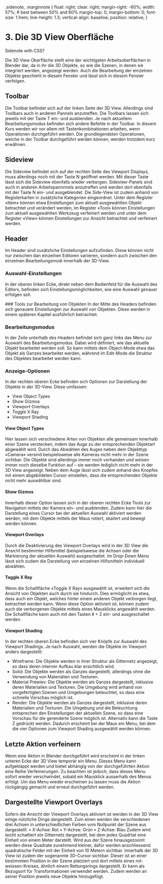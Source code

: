.sidenote, .marginnote { 
  float: right;
  clear: right;
  margin-right: -60%;
  width: 57%;         # best between 50% and 60%
  margin-top: 0;
  margin-bottom: 0;
  font-size: 1.1rem;
  line-height: 1.3;
  vertical-align: baseline;
  position: relative;
  }

# 3.	Die 3D View Oberfläche

<div class="marginnote"> Sidenote with CSS? </div>


Die 3D View Oberfläche stellt eine der wichtigsten Arbeitsoberflächen in Blender dar, da in ihr die 3D Objekte, so wie die Szenen, in denen sie integriert werden, angezeigt werden. Auch die Bearbeitung der einzelnen Objekte geschieht in diesem Fenster und lässt sich in diesem Fenster verfolgen.

## Toolbar
Die Toolbar befindet sich auf der linken Seite der 3D View. Allerdings sind Toolbars auch in anderen Pannels anzutreffen. Die Toolbars lassen sich jeweils mit der Taste T ein- und ausblenden. Je nach aktuellem Bearbeitungsmodus befinden sich andere Befehle in der Toolbar.
In diesem Kurs werden wir vor allem mit Tastenkombinationen arbeiten, wenn Operationen durchgeführt werden. Die grundlegendsten Operationen, welche in der Toolbar durchgeführt werden können, werden trotzdem kurz erwähnen. 

## Sideview
Die Sideview befindet sich auf der rechten Seite des Viewport Displays, muss allerdings noch mit der Taste N geöffnet werden. Mit dieser Taste lässt sich die Sideview ebenfalls wieder verbergen. Sideview-Panels sind auch in anderen Arbeitspannnnels anzutreffen und werden dort ebenfalls mit der Taste N ein- und ausgeblendet. 
Die Side-View ist zudem anhand von Registerkarten in zusätzliche Kategorien eingeordnet. Unter dem Register «Item» können etwa Einstellungen zum aktuell ausgewählten Objekt betrachtet und verändert werden, im Register «Tool» können Einstellungen zum aktuell ausgewählten Werkzeug verfeinert werden und unter dem Register «View» können Einstellungen zur Ansicht betrachtet und verfeinert werden. 

## Header
Im Header sind zusätzliche Einstellungen aufzufinden. Diese können nicht nur zwischen dan einzelnen Editoren variieren, sondern auch zwischen den einzelnen Bearbeitungsmodi innerhalb der 3D-View.

### Auswahl-Einstellungen
In der oberen linken Ecke, direkt neben dem Bedienfeld für die Auswahl des Editors, befinden sich Einstellungsmöglichkeiten, wie eine Auswahl genauer erfolgen soll.  

### Tools zur Bearbeitung von Objekten
In der Mitte des Headers befinden sich genauere Einstellungen zur Auswahl von Objekten. Diese werden in einem späteren Kapitel ausführlich betrachtet. 

### Bearbeitungsmodus
In der Zeile unterhalb des Headers befindet sich ganz links das Menu zur Auswahl des Bearbeitungsmodus. Dabei wird definiert, wie das aktuelle Objekt bearbeitet werden soll. So kann mittels dem Object-Mode etwa das Objekt als Ganzes bearbeitet werden, während im Edit-Mode die Struktur des Objektes bearbeitet werden kann. 

### Anzeige-Optionen
In der rechten oberen Ecke befinden sich Optionen zur Darstellung der Objekte in der 3D-View. Diese umfassen: 
*	View Object Types
*	Show Gizmos
*	Viewport Overlays 
*	Toggle X Ray
*	Viewport Shading

#### View Object Types 
Hier lassen sich verschiedene Arten von Objekten alle gemeinsam innerhalb einer Szene verstecken, indem das Auge zu der entsprechenden Objektart abgewählt wird. Durch das Abwählen des Auges neben dem Objekttyp «Camera» versind beispielsweise alle Kameras nicht mehr in der Szene sichtbar. Die Objekte sind allerdings immer noch vorhanden und weisen immer noch dieselbe Funktion auf – sie werden lediglich nicht mehr in der 3D View angezeigt. Neben dem Auge lässt sich zudem anhand des Knopfes mit einem abgebildeten Cursor einstellen, dass die entsprechenden Objekte nicht mehr auswählbar sind. 

#### Show Gizmos
Innerhalb dieser Option lassen sich in der oberen rechten Ecke Tools zur Navigation mittels der Kamera ein- und ausblenden. Zudem kann hier die Darstellung eines Cursor bei der aktuellen Auswahl aktiviert werden werden, mit dem Objekte mittels der Maus rotiert, skaliert und bewegt werden können.

#### Viewport Overlays 
Durch die Deaktivierung des Viewport Overlays wird in der 3D View die Ansicht bestimmter Hilfsmittel (beispielsweise die Achsen oder die Markierung der aktuellen Auswahl) ausgeschaltet. Im Drop-Down Menu lässt sich zudem die Darstellung von einzelnen Hilfsmitteln individuell abwählen.

#### Toggle X Ray
Wenn die Schaltfläche «Toggle X Ray» ausgewählt ist, erweitert sich die Ansicht von Objekten auch durch sie hindurch. Dies ermöglicht es etwa, dass auch ein Objekt, welches hinter einem anderen Objekt verborgen liegt, betrachtet werden kann. Wenn diese Option aktiviert ist, können zudem auch die verborgenen Objekte mittels eines Mausklicks angewählt werden. Die Schaltfläche kann auch mit den Tasten ¥ + Z ein- und ausgeschaltet werden. 

#### Viewport Shading
In der rechten oberen Ecke befinden sich vier Knöpfe zur Auswahl des Viewport Shadings. Je nach Auswahl, werden die Objekte im Viewport anders dargestellt: 
*	Wireframe: Die Objekte werden in ihrer Struktur als Gitternetz angezeigt, so dass deren interner Aufbau klar ersichtlich wird. 
*	Solid: Die Objekte werden als Ganzes dargestellt, allerdings ohne die Verwendung von Materialien und Texturen. 
*	Material Prewiev: Die Objekte werden als Ganzes dargestellt, inklusive deren Materialien und Texturen. Die Umgebung wird anhand von vorgefertigten Szenen und Umgebungen beleuchtet, so dass eine schnelle Vorschau möglich ist. 
*	Render: Die Objekte werden als Ganzes dargestellt, inklusive deren Materialien und Texturen. Die Umgebung und die Beleuchtung entsprechen den Einstellungen der aktuellen Szene, so dass eine Vorschau für die gerenderte Szene möglich ist. 
Alternativ kann die Taste Z gedrückt werden. Dadurch erscheint bei der Maus ein Menu, bei dem die vier Optionen zum Viewport Shading ausgewählt werden können. 

## Letzte Aktion verfeinern
Wenn eine Aktion in Blender durchgeführt wird erscheint in der linken unteren Ecke der 3D View temporär ein Menu. Dieses Menu kann aufgeklappt werden und bietet abhängig von der durchgeführten Aktion eine Reihe Verfeinerungen. Zu beachten ist jedoch, dass dieses Menu sofort wieder verschwindet, sobald ein Mausklick ausserhalb des Menus erfolgt. Um das Menu wieder erscheinen zu lassen muss die Aktion rückgängig gemacht und erneut durchgeführt werden. 

## Dargestellte Viewport Overlays
Sofern die Ansicht der Viewport Overlays aktiviert ist werden in der 3D View einige nützliche Dinge dargestellt. Zum einen werden die verschiedenen drei Achsen in unterschiedlichen Farben vom Nullpunkt der Szene aus dargestellt: 
•	X-Achse: Rot
•	Y-Achse: Grün
•	Z-Achse: Blau
Zudem wird leicht schattiert ein Gitternetz dargestellt, bei dem jedes Quadrtat eine Einheit von einem Meter darstellt. Wird aus der Szene hinausgezoomt werden diese Quadrate zunehmend kleiner, dafür werden anschliessend quadratische Felder mit der Einheit von 10 Metern sichtbar.
Innerhalb der 3D View ist zudem der sogenannte 3D-Cursor sichtbar. Dieser ist an einer bestimmten Position in der Szene platziert und dort mittels eines rot-weissen-Kreises, ähnlich einem Rettungsrings dargestellt. Er kann als Bezugsort für Transformationen verwendet werden. Zudem werden an seiner Position jeweils neue Objekte hinzugefügt. 
